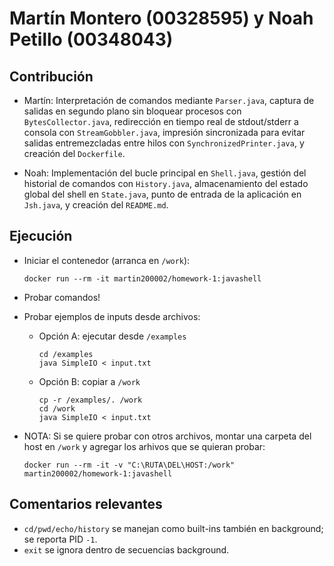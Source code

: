 # Martín Montero (00328595) y Noah Petillo (00348043)

## Contribución
- Martín: Interpretación de comandos mediante `Parser.java`, captura de salidas en segundo plano sin bloquear procesos con `BytesCollector.java`, redirección en tiempo real de stdout/stderr a consola con `StreamGobbler.java`, impresión sincronizada para evitar salidas entremezcladas entre hilos con `SynchronizedPrinter.java`, y creación del `Dockerfile`.

- Noah: Implementación del bucle principal en `Shell.java`, gestión del historial de comandos con `History.java`, almacenamiento del estado global del shell en `State.java`, punto de entrada de la aplicación en `Jsh.java`, y creación del `README.md`.

## Ejecución
- Iniciar el contenedor (arranca en `/work`):
  ```
  docker run --rm -it martin200002/homework-1:javashell
  ```

- Probar comandos!

- Probar ejemplos de inputs desde archivos:
  - Opción A: ejecutar desde `/examples`
    ```
    cd /examples
    java SimpleIO < input.txt
    ```
  - Opción B: copiar a `/work`
    ```
    cp -r /examples/. /work
    cd /work
    java SimpleIO < input.txt
    ```

- NOTA: Si se quiere probar con otros archivos, montar una carpeta del host en `/work` y agregar los arhivos que se quieran probar:
  ```
  docker run --rm -it -v "C:\RUTA\DEL\HOST:/work" martin200002/homework-1:javashell
  ```

## Comentarios relevantes
- `cd/pwd/echo/history` se manejan como built-ins también en background; se reporta PID `-1`.
- `exit` se ignora dentro de secuencias background.